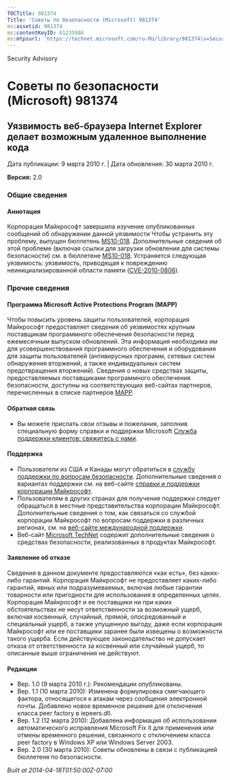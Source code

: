 ```yaml
---
TOCTitle: 981374
Title: 'Советы по безопасности (Microsoft) 981374'
ms:assetid: 981374
ms:contentKeyID: 61235986
ms:mtpsurl: 'https://technet.microsoft.com/ru-RU/library/981374(v=Security.10)'
---
```


Security Advisory

Советы по безопасности (Microsoft) 981374
=========================================

Уязвимость веб-браузера Internet Explorer делает возможным удаленное выполнение кода
------------------------------------------------------------------------------------

Дата публикации: 9 марта 2010 г. | Дата обновления: 30 марта 2010 г.

**Версия:** 2.0

### Общие сведения

#### Аннотация

Корпорация Майкрософт завершила изучение опубликованных сообщений об обнаружении данной уязвимости Чтобы устранить эту проблему, выпущен бюллетень [MS10-018](http://go.microsoft.com/fwlink/?linkid=182969). Дополнительные сведения об этой проблеме (включая ссылки для загрузки обновления для системы безопасности) см. в бюллетене [MS10-018](http://go.microsoft.com/fwlink/?linkid=182969). Устраняется следующая уязвимость: уязвимость, приводящая к повреждению неинициализированной области памяти ([CVE-2010-0806](http://www.cve.mitre.org/cgi-bin/cvename.cgi?name=cve-2010-0806)).

### Прочие сведения

#### Программа Microsoft Active Protections Program (MAPP)

Чтобы повысить уровень защиты пользователей, корпорация Майкрософт предоставляет сведения об уязвимостях крупным поставщикам программного обеспечения безопасности перед ежемесячным выпуском обновлений. Эта информация необходима им для усовершенствования программного обеспечения и оборудования для защиты пользователей (антивирусных программ, сетевых систем обнаружения вторжений, а также индивидуальных систем предотвращения вторжений). Сведения о новых средствах защиты, предоставляемых поставщиками программного обеспечения безопасности, доступны на соответствующих веб-сайтах партнеров, перечисленных в списке партнеров [MAPP](http://www.microsoft.com/security/msrc/mapp/partners.mspx).

#### Обратная связь

-   Вы можете прислать свои отзывы и пожелания, заполнив специальную форму справки и поддержки Microsoft [Служба поддержки клиентов: свяжитесь с нами](https://support.microsoft.com/common/survey.aspx?scid=sw;en;1257&amp;showpage=1&amp;ws=technet&amp;sd=tech).

#### Поддержка

-   Пользователи из США и Канады могут обратиться в [службу поддержки по вопросам безопасности](http://go.microsoft.com/fwlink/?linkid=21131). Дополнительные сведения о вариантах поддержки см. на веб-сайте [справки и поддержки корпорации Майкрософт](http://support.microsoft.com/).
-   Пользователям в других странах для получения поддержки следует обращаться в местные представительства корпорации Майкрософт. Дополнительные сведения о том, как связаться со службой корпорации Майкрософт по вопросам поддержки в различных регионах, см. на [веб-сайте международной поддержки](http://go.microsoft.com/fwlink/?linkid=21155).
-   Веб-сайт [Microsoft TechNet](http://go.microsoft.com/fwlink/?linkid=21132) содержит дополнительные сведения о средствах безопасности, реализованных в продуктах Майкрософт.

#### Заявление об отказе

Сведения в данном документе предоставляются «как есть», без каких-либо гарантий. Корпорация Майкрософт не предоставляет каких-либо гарантий, явных или подразумеваемых, включая любые гарантии товарности или пригодности для использования в определенных целях. Корпорация Майкрософт и ее поставщики ни при каких обстоятельствах не несут ответственности за возможный ущерб, включая косвенный, случайный, прямой, опосредованный и специальный ущерб, а также упущенную выгоду, даже если корпорация Майкрософт или ее поставщики заранее были извещены о возможности такого ущерба. Если действующее законодательство не допускает отказа от ответственности за косвенный или случайный ущерб, то описанные выше ограничения не действуют.

#### Редакции

-   Вер. 1.0 (9 марта 2010 г.): Рекомендации опубликованы.
-   Вер. 1.1 (10 марта 2010): Изменена формулировка смягчающего фактора, относящегося к атакам через сообщения электронной почты. Добавлено новое временное решения для отключения класса peer factory в iepeers.dll.
-   Вер. 1.2 (12 марта 2010): Добавлена информация об использовании автоматического исправления Microsoft Fix it для применения или отмены временного решения, связанного с отключением класса peer factory в Windows XP или Windows Server 2003.
-   Вер. 2.0 (30 марта 2010): Советы обновлены в связи с публикацией бюллетеня по безопасности.

*Built at 2014-04-18T01:50:00Z-07:00*
